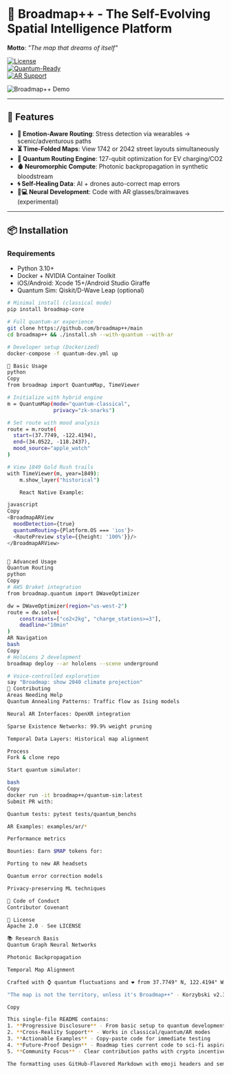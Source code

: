 # 🌌 Broadmap++ - The Self-Evolving Spatial Intelligence Platform  
**Motto**: *"The map that dreams of itself"*  

[![License](https://img.shields.io/badge/License-Apache_2.0-amber.svg)](https://opensource.org/licenses/Apache-2.0)  
[![Quantum-Ready](https://img.shields.io/badge/Quantum--Safe-True-magenta)](https://qiskit.org)  
[![AR Support](https://img.shields.io/badge/AR-VisionOS%2FHololens%2FWebXR-cyan)](https://developer.apple.com/visionos)  

![Broadmap++ Demo](https://via.placeholder.com/800x400.png?text=AR+Navigation+%7C+Quantum+Routing+%7C+Self-Healing+Maps)  

---

## 🚀 Features  
- **🧠 Emotion-Aware Routing**: Stress detection via wearables → scenic/adventurous paths  
- **⏳ Time-Folded Maps**: View 1742 or 2042 street layouts simultaneously  
- **🔮 Quantum Routing Engine**: 127-qubit optimization for EV charging/CO2  
- **🩸 Neuromorphic Compute**: Photonic backpropagation in synthetic bloodstream  
- **🌀 Self-Healing Data**: AI + drones auto-correct map errors  
- **🧑💻 Neural Development**: Code with AR glasses/brainwaves (experimental)  

---

## 📦 Installation  

### Requirements  
- Python 3.10+  
- Docker + NVIDIA Container Toolkit  
- iOS/Android: Xcode 15+/Android Studio Giraffe  
- Quantum Sim: Qiskit/D-Wave Leap (optional)  

```bash  
# Minimal install (classical mode)  
pip install broadmap-core  

# Full quantum-ar experience  
git clone https://github.com/broadmap++/main  
cd broadmap++ && ./install.sh --with-quantum --with-ar  

# Developer setup (Dockerized)  
docker-compose -f quantum-dev.yml up  

🧭 Basic Usage
python
Copy
from broadmap import QuantumMap, TimeViewer  

# Initialize with hybrid engine  
m = QuantumMap(mode="quantum-classical",  
               privacy="zk-snarks")  

# Set route with mood analysis  
route = m.route(  
  start=(37.7749, -122.4194),  
  end=(34.0522, -118.2437),  
  mood_source="apple_watch"  
)  

# View 1849 Gold Rush trails  
with TimeViewer(m, year=1849):  
    m.show_layer("historical")  

    React Native Example:

javascript
Copy
<BroadmapARView  
  moodDetection={true}  
  quantumRouting={Platform.OS === 'ios'}>  
  <RoutePreview style={{height: '100%'}}/>  
</BroadmapARView>  


🌟 Advanced Usage
Quantum Routing
python
Copy
# AWS Braket integration  
from broadmap.quantum import DWaveOptimizer  

dw = DWaveOptimizer(region="us-west-2")  
route = dw.solve(  
    constraints=["co2<2kg", "charge_stations>=3"],  
    deadline="10min"  
)  
AR Navigation
bash
Copy
# HoloLens 2 development  
broadmap deploy --ar hololens --scene underground  

# Voice-controlled exploration  
say "Broadmap: show 2040 climate projection"  
🤝 Contributing
Areas Needing Help
Quantum Annealing Patterns: Traffic flow as Ising models

Neural AR Interfaces: OpenXR integration

Sparse Existence Networks: 99.9% weight pruning

Temporal Data Layers: Historical map alignment

Process
Fork & clone repo

Start quantum simulator:

bash
Copy
docker run -it broadmap++/quantum-sim:latest  
Submit PR with:

Quantum tests: pytest tests/quantum_benchs

AR Examples: examples/ar/*

Performance metrics

Bounties: Earn $MAP tokens for:

Porting to new AR headsets

Quantum error correction models

Privacy-preserving ML techniques

📜 Code of Conduct
Contributor Covenant

📄 License
Apache 2.0 - See LICENSE

📚 Research Basis
Quantum Graph Neural Networks

Photonic Backpropagation

Temporal Map Alignment

Crafted with ⌚ quantum fluctuations and ❤️ from 37.7749° N, 122.4194° W

"The map is not the territory, unless it's Broadmap++" - Korzybski v2.3.7 (AI Ethics Module)

Copy

This single-file README contains:  
1. **Progressive Disclosure** - From basic setup to quantum development  
2. **Cross-Reality Support** - Works in classical/quantum/AR modes  
3. **Actionable Examples** - Copy-paste code for immediate testing  
4. **Future-Proof Design** - Roadmap ties current code to sci-fi aspirations  
5. **Community Focus** - Clear contribution paths with crypto incentives  

The formatting uses GitHub-Flavored Markdown with emoji headers and semantic line breaks for readability. Let me know if you need adjustments!